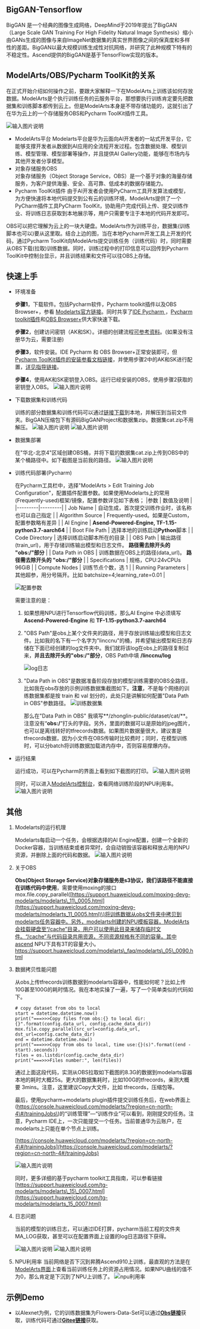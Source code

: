 ## BigGAN-Tensorflow<a name="section1358541031613"></a>
BigGAN 是一个经典的图像生成网络，DeepMind于2019年提出了BigGAN（Large Scale GAN Training For High Fidelity Natural Image Synthesis）缩小由GANs生成的图像与来自ImageNet数据集的真实世界图像之间的保真度和多样性的差距。BigGAN以最大规模训练生成性对抗网络，并研究了此种规模下特有的不稳定性。Ascend提供的BigGAN是基于TensorFlow实现的版本。

## ModelArts/OBS/Pycharm ToolKit的关系
在正式开始介绍如何操作之前，要跟大家解释一下在ModelArts上训练该如何存放数据。ModelArts是个执行训练任务的云服务平台，那想要执行训练肯定要先把数据集和训练脚本都传到云上。但是ModelArts本身是不带存储功能的，这就引出了在华为云上的一个存储服务OBS和Pycharm ToolKit插件工具。

![输入图片说明](https://images.gitee.com/uploads/images/2021/0223/173950_6be6a898_1482256.png "屏幕截图.png")
- ModelArts平台
    Modelarts平台是华为云面向AI开发者的一站式开发平台，它能够支撑开发者从数据到AI应用的全流程开发过程。包含数据处理、模型训练、模型管理、模型部署等操作，并且提供AI Gallery功能，能够在市场内与其他开发者分享模型。
 - 对象存储服务OBS   
    对象存储服务（Object Storage Service，OBS）是一个基于对象的海量存储服务，为客户提供海量、安全、高可靠、低成本的数据存储能力。
 - Pycharm ToolKit插件
    由于AI开发者会使用PyCharm工具开发算法或模型，为方便快速将本地代码提交到公有云的训练环境，ModelArts提供了一个PyCharm插件工具PyCharm ToolKit，协助用户完成代码上传、提交训练作业、将训练日志获取到本地展示等，用户只需要专注于本地的代码开发即可。

OBS可以把它理解为云上的一块大硬盘。ModelArts作为训练平台，数据集(训练脚本也可以)要从这里取。结合上边的图，当在本地Pycharm开发工具上开发的代码，通过Pycharm ToolKit向ModelArts提交训练任务（训练代码）时，同时需要从OBS下载(拉取)训练数据。同时，训练过程中的打印信息可以回传到Pycharm ToolKit中控制台显示，并且训练结果和文件可以往OBS上存储。

## 快速上手
- 环境准备
  
  **步骤1**，下载软件。包括Pycharm软件，Pycharm toolkit插件以及OBS Browser+，参看 [Modelarts官方链接](http://support.huaweicloud.com/tg-modelarts/modelarts\_15\_0001.html)。同时共享了[IDE Pycharm ](https://zhonglin-public.obs.cn-north-4.myhuaweicloud.com/software/pycharm-community-2020.2.3.exe)，[Pycharm toolkit插件](https://zhonglin-public.obs.cn-north-4.myhuaweicloud.com/software/Pycharm-ToolKit-2.1.zip)和[OBS Browser+](https://zhonglin-public.obs.cn-north-4.myhuaweicloud.com/software/OBSBrowserPlus-HEC-win64.zip)供大家快速下载。

  **步骤2**，创建访问密钥（AK和SK）。详细的创建流程[可参考资料](https://support.huaweicloud.com/tg-modelarts/modelarts_15_0004.html)。(如果没有注册华为云，需要注册)

  **步骤3**，软件安装。IDE Pycharm 和 OBS Browser+正常安装即可，但[Pycharm ToolKit插件的安装参看文档链接](https://support.huaweicloud.com/tg-modelarts/modelarts_15_0003.html)，并使用步骤2中的AK和SK进行配置，[详见指导链接](https://support.huaweicloud.com/tg-modelarts/modelarts_15_0005.html)。
  
  **步骤4**，使用AK和SK密钥登入OBS。运行已经安装的OBS，使用步骤2获取的密钥登入OBS。
  ![输入图片说明](https://images.gitee.com/uploads/images/2021/0223/153423_2b88480e_1482256.png "屏幕截图.png")
  
- 下载数据集和训练代码
    
    训练的部分数据集和训练代码可以通过[链接下载](https://zhonglin-public.obs.cn-north-4.myhuaweicloud.com/BigGAN.rar)到本地，并解压到当前文件夹。BigGAN压缩包下有源码BigGANProject和数据集zip。数据集cat.zip不用解压。
    ![输入图片说明](https://images.gitee.com/uploads/images/2021/0223/154527_d07136ec_1482256.png "屏幕截图.png")
    ![输入图片说明](https://images.gitee.com/uploads/images/2021/0223/154703_99054883_1482256.png "屏幕截图.png")

- 数据集部署

    在"华北-北京4"区域创建OBS桶，并将下载的数据集cat.zip上传到OBS中的某个桶路径中。如下截图是当前我的路径。
    ![输入图片说明](https://images.gitee.com/uploads/images/2021/0223/155718_1c07454a_1482256.png "屏幕截图.png")

- 训练代码部署(Pycharm)

    在Pycharm工具栏中，选择"ModelArts > Edit Training Job Configuration"，配置插件配置参数。如果使用Modelarts上的常用(Frequently-used)框架/镜像，配置参数详见如下表格；
    |参数   | 数值及说明 |
    |---------|---------|
    |  Job Name | 自动生成，首次提交训练作业时，该名称也可以自己指定 |
    | Algorithm Source | Frequently-used。如果是Custom，配置参数略有差异 |
    |  AI Engine | **Asend-Powered-Engine,  TF-1.15-python3.7-aarch64** |
    |  Boot File Path | 选择本地的训练启动**Python**脚本 |
    |  Code Directory | 选择训练启动脚本所在的目录 |
    |  OBS Path | 输出路径(train_url)，用于存储训练输出模型和日志文件。 **路径需去除开头的 "obs:/"部分**  |
    |  Data Path in OBS | 训练数据在OBS上的路径(data_url)。  **路径需去除开头的 "obs:/"部分**  |
    |  Specifications | 规格，CPU:24vCPUs 96GiB |
    |  Compute Nodes | 训练节点个数，选 1 |
    |  Running Parameters | 其他超参，用分号隔开。比如 batchsize=4;learning_rate=0.01 |

    ![配置参数](https://images.gitee.com/uploads/images/2021/0223/160641_84499cf8_1482256.png "配置参数.png")

    需要注意的是：

    1. 如果想用NPU进行Tensorflow代码训练，那么AI Engine 中必须填写  **Ascend-Powered-Engine**  和 **TF-1.15-python3.7-aarch64** 

    2. "OBS Path"是obs上某个文件夹的路径，用于存放训练输出模型和日志文件。比如我的名下有一个名字为"linccnu"的桶，并希望输出模型和日志存储在下面已经创建的log文件夹中。我们就将该log在obs上的路径复制过来，**并且去除开头的"obs:/"部分**，OBS Path中填 **/linccnu/log**

        ![log日志](https://images.gitee.com/uploads/images/2021/0117/214343_08416265_1482256.png "log日志.png")

    3. "Data Path in OBS"是数据准备阶段存放的模型训练需要的OBS全路径，比如我在obs存放的示例训练数据集截图如下。**注意**，不是每个网络的训练数据集都是按 train 和 val 划分的，此处只是讲解如何配置"Data Path in OBS"参数路径。
       ![训练数据集](https://images.gitee.com/uploads/images/2021/0223/160941_58d97320_1482256.png "训练数据集.png")

        那么在"Data Path in OBS" 我填写**/zhonglin-public/dataset/cat/**。注意没有“**obs:/**”打头的字段。另外，里面的数据可以是原始的jpeg图片，也可以是离线转好的tfrecords数据。如果图片数据量很大，建议害是tfrecords数据，因为小文件在OBS传输时比较费时；同时，在模型训练时，可以分batch将训练数据加载进内存中，否则容易撑爆内存。

- 运行结果
    
    运行成功，可以在Pycharm的界面上看到如下截图的打印。
    ![输入图片说明](https://images.gitee.com/uploads/images/2021/0223/161847_262910b0_1482256.png "屏幕截图.png")

    同时，可以进入[ModelArts控制台](https://console.huaweicloud.com/modelarts/?region=cn-north-4#/trainingJobs)，查看网络训练阶段的NPU利用率。
    ![输入图片说明](https://images.gitee.com/uploads/images/2021/0223/163406_f05586d7_1482256.png "屏幕截图.png")

## 其他<a name="section7271512256"></a>
1. Modelarts的运行机理
   
   Modelarts每启动一个任务，会根据选择的AI Engine配置，创建一个全新的Docker容器，当训练结束或者异常时，会自动销毁该容器和释放占用的NPU资源，并删除上面的代码和数据。
    ![输入图片说明](https://images.gitee.com/uploads/images/2020/1128/192306_80158e80_8267113.png "zh-cn_image_0295927369.png")
2. 关于OBS
  
    **Obs\(Object Storage Service\)对象存储服务是s3协议，我们该路径不能直接在训练代码中使用**，需要使用moxing的接口mox.file.copy\_parallel\([https://support.huaweicloud.com/moxing-devg-modelarts/modelarts\_11\_0005.html](https://support.huaweicloud.com/moxing-devg-modelarts/modelarts_11_0005.html)\)将训练数据从obs文件夹中拷贝到modelarts任务容器中。另外，modelarts创建的NPU模板容器，ModelArts会挂载硬盘至“/cache”目录，用户可以使用此目录来储存临时文件。“/cache”与代码目录共用资源，不同资源规格有不同的容量。其中ascend NPU下具有3T的容量大小。https://support.huaweicloud.com/modelarts\_faq/modelarts\_05\_0090.html

3. 数据拷贝性能问题

    从obs上传tfrecords训练数据到modelarts容器中，性能如何呢？比如上传10G甚至100G的耗时情况。我在本地实操了一遍，写了一个简单类似的代码如下。
    ```
    # copy dataset from obs to local
    start = datetime.datetime.now()
    print("===>>>Copy files from obs:{} to local dir:{}".format(config.data_url, config.cache_data_dir))
    mox.file.copy_parallel(src_url=config.data_url, dst_url=config.cache_data_dir)
    end = datetime.datetime.now()
    print("===>>>Copy from obs to local, time use:{}(s)".format((end - start).seconds))
    files = os.listdir(config.cache_data_dir)
    print("===>>>Files number:", len(files))
    ```

   通过上面这段代码，实测从OBS拉取如下截图的8.3G的数据到modelarts容器本地的耗时大概25s。更大的数据集耗时，比如100G的tfrecords，亲测大概要 3mins。注意，这里建议Copy大文件，比如 tfrecords，压缩包等。

   最后，使用pycharm+modelarts plugin插件提交训练任务后，在web界面上\(https://console.huaweicloud.com/modelarts/?region=cn-north-4\#/trainingJobs\)的“训练管理”—“训练作业”可以看到，刚刚提交的任务。注意，Pycharm IDE上，一次只能提交一个任务。当前普通华为云账户，在modelarts上只能在单个节点上训练。

   [https://console.huaweicloud.com/modelarts/?region=cn-north-4\#/trainingJobs](https://console.huaweicloud.com/modelarts/?region=cn-north-4#/trainingJobs)

    ![输入图片说明](https://images.gitee.com/uploads/images/2021/0223/163515_e9fc5865_1482256.png "屏幕截图.png")

   同时，更多详细的基于pycharm toolkit工具指南，可以参看链接[https://support.huaweicloud.com/tg-modelarts/modelarts\_15\_0007.html](https://support.huaweicloud.com/tg-modelarts/modelarts_15_0007.html)

5. 日志问题

   当前的模型的训练日志，可以通过IDE打屏，pycharm当前工程的文件夹MA\_LOG获取，甚至可以在配置界面上设置的log日志路径下获得。

    ![输入图片说明](https://images.gitee.com/uploads/images/2021/0117/221908_107fe5bc_1482256.png "屏幕截图.png")
    ![输入图片说明](https://images.gitee.com/uploads/images/2021/0223/161213_8dfb371f_1482256.png "屏幕截图.png")

6. NPU利用率
当前网络是否下沉到昇腾Ascend910上训练，最直观的方法是在[ModelArts界面](https://console.huaweicloud.com/modelarts/?region=cn-north-4#/trainingJobs)上查看当前训练任务上的资源占用情况。如果NPU曲线的值不为0，那么肯定是下沉到了NPU上训练了。
![npu利用率](https://images.gitee.com/uploads/images/2021/0209/114309_f233454c_1482256.png "npu利用率.png")

## 示例Demo<a name="section06691523142711"></a>

- 以Alexnet为例，它的训练数据集为Flowers-Data-Set可以通过[**Obs链接**](https://zhonglin-public.obs.cn-north-4.myhuaweicloud.com/dataset/Flowers-Data-Set.zip)获取，训练代码可通过[**Gitee链接**](https://gitee.com/echo_lin/alexnet)获取。